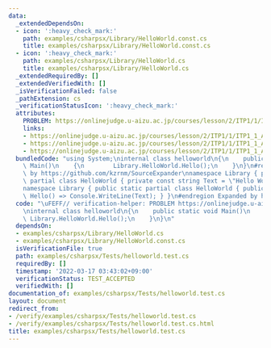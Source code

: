 ```yaml
---
data:
  _extendedDependsOn:
  - icon: ':heavy_check_mark:'
    path: examples/csharpsx/Library/HelloWorld.const.cs
    title: examples/csharpsx/Library/HelloWorld.const.cs
  - icon: ':heavy_check_mark:'
    path: examples/csharpsx/Library/HelloWorld.cs
    title: examples/csharpsx/Library/HelloWorld.cs
  _extendedRequiredBy: []
  _extendedVerifiedWith: []
  _isVerificationFailed: false
  _pathExtension: cs
  _verificationStatusIcon: ':heavy_check_mark:'
  attributes:
    PROBLEM: https://onlinejudge.u-aizu.ac.jp/courses/lesson/2/ITP1/1/ITP1_1_A
    links:
    - https://onlinejudge.u-aizu.ac.jp/courses/lesson/2/ITP1/1/ITP1_1_A
    - https://onlinejudge.u-aizu.ac.jp/courses/lesson/2/ITP1/1/ITP1_1_A
    - https://onlinejudge.u-aizu.ac.jp/courses/lesson/2/ITP1/1/ITP1_1_A
  bundledCode: "using System;\ninternal class helloworld\n{\n    public static void\
    \ Main()\n    {\n        Library.HelloWorld.Hello();\n    }\n}\n#region Expanded\
    \ by https://github.com/kzrnm/SourceExpander\nnamespace Library { public static\
    \ partial class HelloWorld { private const string Text = \"Hello World\"; } }\n\
    namespace Library { public static partial class HelloWorld { public static void\
    \ Hello() => Console.WriteLine(Text); } }\n#endregion Expanded by https://github.com/kzrnm/SourceExpander\n"
  code: "\uFEFF// verification-helper: PROBLEM https://onlinejudge.u-aizu.ac.jp/courses/lesson/2/ITP1/1/ITP1_1_A\n\
    \ninternal class helloworld\n{\n    public static void Main()\n    {\n       \
    \ Library.HelloWorld.Hello();\n    }\n}\n"
  dependsOn:
  - examples/csharpsx/Library/HelloWorld.cs
  - examples/csharpsx/Library/HelloWorld.const.cs
  isVerificationFile: true
  path: examples/csharpsx/Tests/helloworld.test.cs
  requiredBy: []
  timestamp: '2022-03-17 03:43:02+09:00'
  verificationStatus: TEST_ACCEPTED
  verifiedWith: []
documentation_of: examples/csharpsx/Tests/helloworld.test.cs
layout: document
redirect_from:
- /verify/examples/csharpsx/Tests/helloworld.test.cs
- /verify/examples/csharpsx/Tests/helloworld.test.cs.html
title: examples/csharpsx/Tests/helloworld.test.cs
---
```

